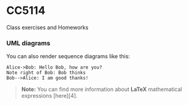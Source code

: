 # CC5114
Class exercises and Homeworks

### UML diagrams

You can also render sequence diagrams like this:

```sequence
Alice->Bob: Hello Bob, how are you?
Note right of Bob: Bob thinks
Bob-->Alice: I am good thanks!
```



> **Note:** You can find more information about **LaTeX** mathematical expressions [here][4].
